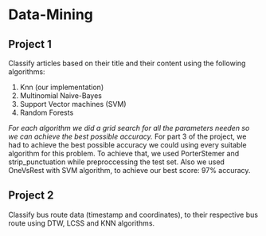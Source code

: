 # Data-Mining

## Project 1  
Classify articles based on their title and their content using the following algorithms:  
1. Knn (our implementation)
2. Multinomial Naive-Bayes
3. Support Vector machines (SVM)
4. Random Forests  
  
*For each algorithm we did a grid search for all the parameters needen so we can achieve the best possible accuracy.*
For part 3 of the project, we had to achieve the best possible accuracy we could using every suitable algorithm for this problem.
To achieve that, we used PorterStemer and strip_punctuation while preproccessing the test set. Also we used OneVsRest with SVM algorithm, to achieve our best score: 97% accuracy. 

## Project 2
Classify bus route data (timestamp and coordinates), to their respective bus route using DTW, LCSS and KNN algorithms.
